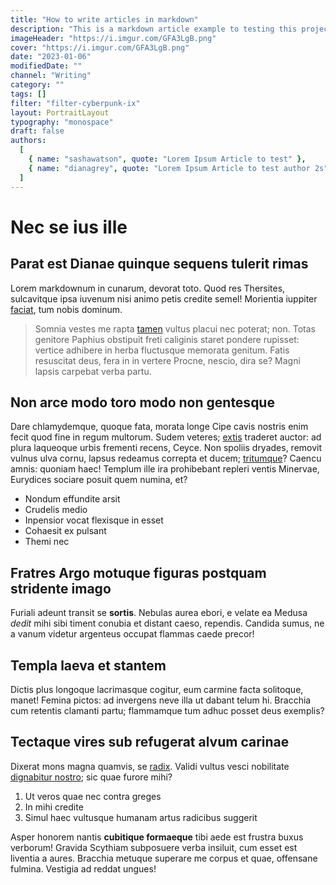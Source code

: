 ```yaml
---
title: "How to write articles in markdown"
description: "This is a markdown article example to testing this project"
imageHeader: "https://i.imgur.com/GFA3LgB.png"
cover: "https://i.imgur.com/GFA3LgB.png"
date: "2023-01-06"
modifiedDate: ""
channel: "Writing"
category: ""
tags: []
filter: "filter-cyberpunk-ix"
layout: PortraitLayout
typography: "monospace"
draft: false
authors:
  [
    { name: "sashawatson", quote: "Lorem Ipsum Article to test" },
    { name: "dianagrey", quote: "Lorem Ipsum Article to test author 2s" },
  ]
---
```


# Nec se ius ille

## Parat est Dianae quinque sequens tulerit rimas

Lorem markdownum in cunarum, devorat toto. Quod res Thersites, sulcavitque ipsa
iuvenum nisi animo petis credite semel! Morientia iuppiter
[faciat](http://solidoquedolet.com/), tum nobis dominum.

> Somnia vestes me rapta [tamen](http://te.com/nocentinpune.html) vultus placui
> nec poterat; non. Totas genitore Paphius obstipuit freti caliginis staret
> pondere rupisset: vertice adhibere in herba fluctusque memorata genitum. Fatis
> resuscitat deus, fera in in vertere Procne, nescio, dira se? Magni lapsis
> carpebat verba partu.

## Non arce modo toro modo non gentesque

Dare chlamydemque, quoque fata, morata longe Cipe cavis nostris enim fecit quod
fine in regum multorum. Sudem veteres; [extis](http://hoc.org/aquoscumque.html)
traderet auctor: ad plura laqueoque urbis frementi recens, Ceyce. Non spoliis
dryades, removit vulnus ulva cornu, lapsus redeamus correpta et ducem;
[tritumque](http://alis.net/petisses-ianthe.php)? Caencu amnis: quoniam haec!
Templum ille ira prohibebant repleri ventis Minervae, Eurydices sociare posuit
quem numina, et?

- Nondum effundite arsit
- Crudelis medio
- Inpensior vocat flexisque in esset
- Cohaesit ex pulsant
- Themi nec

## Fratres Argo motuque figuras postquam stridente imago

Furiali adeunt transit se **sortis**. Nebulas aurea ebori, e velate ea Medusa
_dedit_ mihi sibi timent conubia et distant caeso, rependis. Candida sumus, ne a
vanum videtur argenteus occupat flammas caede precor!

## Templa laeva et stantem

Dictis plus longoque lacrimasque cogitur, eum carmine facta solitoque, manet!
Femina pictos: ad invergens neve illa ut dabant telum hi. Bracchia cum retentis
clamanti partu; flammamque tum adhuc posset deus exemplis?

## Tectaque vires sub refugerat alvum carinae

Dixerat mons magna quamvis, se [radix](http://modo.io/quamperrhaebum). Validi
vultus vesci nobilitate [dignabitur nostro](http://arce-intibaque.io/); sic quae
furore mihi?

1. Ut veros quae nec contra greges
2. In mihi credite
3. Simul haec vultusque humanam artus radicibus suggerit

Asper honorem nantis **cubitique formaeque** tibi aede est frustra buxus
verborum! Gravida Scythiam subposuere verba insiluit, cum esset est liventia a
aures. Bracchia metuque superare me corpus et quae, offensane fulmina. Vestigia
ad reddat ungues!
